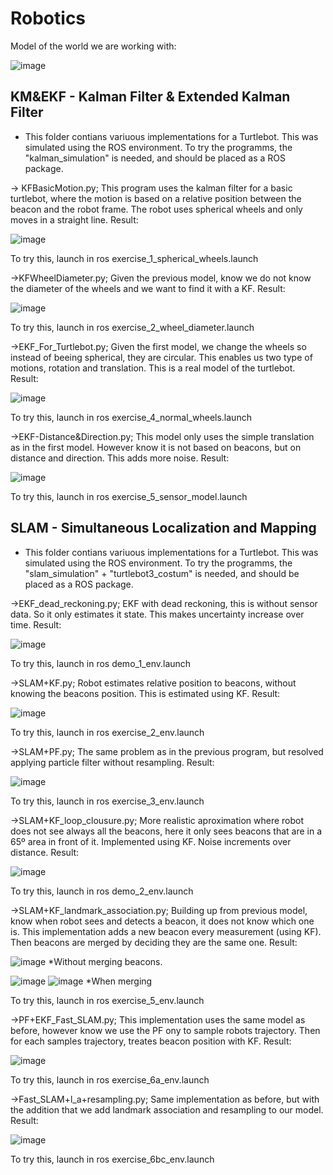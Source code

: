 # Robotics

Model of the world we are working with:

![image](https://user-images.githubusercontent.com/99536660/202528461-c61f9254-3cf0-4c8e-8463-33859ee24ac4.png)

## KM&EKF - Kalman Filter & Extended Kalman Filter
  - This folder contians variuous implementations for a Turtlebot. This was simulated using the ROS environment. To try the programms, the "kalman_simulation" is needed, and should be placed as a ROS package. 
  
  -> KFBasicMotion.py; This program uses the kalman filter for a basic turtlebot, where the motion is based on a relative position between the beacon and the robot frame. The robot uses spherical wheels and only moves in a straight line. 
  Result:
  
  ![image](https://user-images.githubusercontent.com/99536660/201900900-33fc0947-1843-4637-9936-a747b2d222b0.png)
  
  To try this, launch in ros exercise_1_spherical_wheels.launch
  
  ->KFWheelDiameter.py; Given the previous model, know we do not know the diameter of the wheels and we want to find it with a KF.
  Result:
  
  ![image](https://user-images.githubusercontent.com/99536660/201904145-77c56236-2b68-41ff-acc7-a0bc2833b4a5.png)

  To try this, launch in ros exercise_2_wheel_diameter.launch
  
  ->EKF_For_Turtlebot.py; Given the first model, we change the wheels so instead of beeing spherical, they are circular. This enables us two type of motions, rotation and translation. This is a real model of the turtlebot.
  Result:  
  
  ![image](https://user-images.githubusercontent.com/99536660/201904651-cafa17ba-c6f7-4073-8f82-1086f5ad4e05.png)

  To try this, launch in ros exercise_4_normal_wheels.launch
  
  ->EKF-Distance&Direction.py; This model only uses the simple translation as in the first model. However know it is not based on beacons, but on distance and direction. This adds more noise.
  Result:
  
  ![image](https://user-images.githubusercontent.com/99536660/201904945-eb1d8816-21ed-4413-9097-69447a14329e.png)

  To try this, launch in ros exercise_5_sensor_model.launch

## SLAM - Simultaneous Localization and Mapping
  - This folder contians variuous implementations for a Turtlebot. This was simulated using the ROS environment. To try the programms, the "slam_simulation" + "turtlebot3_costum" is needed, and should be placed as a ROS package. 
  
  ->EKF_dead_reckoning.py; EKF with dead reckoning, this is without sensor data. So it only estimates it state. This makes uncertainty increase over time. 
  Result:
  
  ![image](https://user-images.githubusercontent.com/99536660/202521722-825560e9-7bec-4622-91f8-e7e67152062b.png)
  
  To try this, launch in ros demo_1_env.launch
  
  ->SLAM+KF.py; Robot estimates relative position to beacons, without knowing the beacons position. This is estimated using KF.
  Result:
  
  ![image](https://user-images.githubusercontent.com/99536660/202522673-24c726e5-dad1-43c9-bf24-573b912932ff.png)
  
  To try this, launch in ros exercise_2_env.launch
  
  ->SLAM+PF.py; The same problem as in the  previous program, but resolved applying particle filter without resampling. 
  Result:
  
  ![image](https://user-images.githubusercontent.com/99536660/202523262-2f6ec6f2-1915-4af4-8c93-7eb4147fee14.png)

  To try this, launch in ros exercise_3_env.launch
  
  ->SLAM+KF_loop_clousure.py; More realistic aproximation where robot does not see always all the beacons, here it only sees beacons that are in a 65º area in front of it. Implemented using KF. Noise increments over distance. 
  Result:
  
  ![image](https://user-images.githubusercontent.com/99536660/202523986-97046b35-375c-4163-b996-6b4cad7b8a3e.png)

  To try this, launch in ros demo_2_env.launch
  
  ->SLAM+KF_landmark_association.py; Building up from previous model, know when robot sees and detects a beacon, it does not know which one is. This implementation adds a new beacon every measurement (using KF). Then beacons are merged by deciding they are the same one.
  Result:
  
  ![image](https://user-images.githubusercontent.com/99536660/202525076-ecf5a731-a948-4c1e-967d-4a6a12be7961.png) *Without merging beacons.
  
  ![image](https://user-images.githubusercontent.com/99536660/202529009-0288c345-9935-4901-a659-aac0af3f8b0b.png)
  ![image](https://user-images.githubusercontent.com/99536660/202529097-b49e3735-4892-49d5-9918-eb9d1cb6eb12.png)
  *When merging
  
  To try this, launch in ros exercise_5_env.launch
  
  ->PF+EKF_Fast_SLAM.py; This implementation uses the same model as before, however know we use the PF ony to sample robots trajectory. Then for each samples trajectory, treates beacon position with KF.
  Result:
  
  ![image](https://user-images.githubusercontent.com/99536660/202528283-c1993c4f-f4a4-4e17-bc94-3ed62f37f953.png)
  
  To try this, launch in ros exercise_6a_env.launch
  
  ->Fast_SLAM+l_a+resampling.py; Same implementation as before, but with the addition that we add landmark association and resampling to our model.
  Result:
  
  ![image](https://user-images.githubusercontent.com/99536660/202527360-e8731496-427d-4b73-8653-6e6b165e7f0c.png)
  
  To try this, launch in ros exercise_6bc_env.launch
  

  

  
